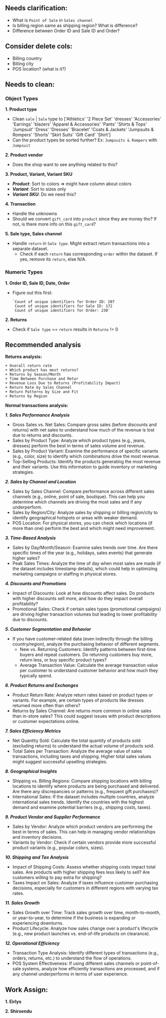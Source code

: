 ## Needs clarification:
- What is  `Point of Sale` in `Sales channel`
- Is billing region same as shipping region? What is difference?
- Difference between Order ID and Sale ID and Order?

## Consider delete cols:
- Billing country
- Billing city
- POS location? (what is it?)

## Needs to clean:
### Object Types
**1. Product type**
- Clean `sale` | `Sale` type to ['Athletics' '2 Piece Set' 'dresses' 'Accessories' 'Earrings' 'blazers' 'Apparel & Accessories' 'Pants' 'Shirts & Tops' 'Jumpsuit' 'Dress' 'Dresses' 'Bracelet' 'Coats & Jackets' 'Jumpsuits & Rompers' 'Shorts' 'Skirt Suits' 'Gift Card' 'Shirt']
- Can the product types be sorted further? Ex: `Jumpsuits & Rompers` with `Jumpsuit`

**2. Product vendor**
- Does the shop want to see anything related to this?

**3. Product, Variant, Variant SKU**
- ***Product***: Sort to colors => might have column about colors
- ***Variant***: Sort to sizes only
- ***Variant SKU***: Do we need this?

**4. Transaction**
- Handle the unknowns
- Should we convert `gift_card` into `product` since they are money tho? If not, is there more info on this `gift_card`?

**5. Sale type, Sales channel**
- Handle `return` in `Sale type`. Might extract return transactions into a separate dataset.
    + Check if each `return` has corresponding `order` within the dataset. If yes, remove its `return`, else N/A.

### Numeric Types
**1. Order ID, Sale ID, Date, Order**
- Figure out this first:

      `Count of unique identifiers for Order ID: 207
       Count of unique identifiers for Sale ID: 172
       Count of unique identifiers for Order: 230`

**2. Returns**
- Check if `Sale type` == `return` results in `Returns` != 0

## Recommended analysis
**Returns analysis:**

    + Overall return rate
    + Which product has most returns?
    + Returns by Season/Month
    + Time Between Purchase and Retur
    + Revenue Loss Due to Returns (Profitability Impact)
    + Return Rate by Sales Channel
    + Return Patterns by Size and Fit
    + Returns by Region
  
**Normal transactions analysis:**

***1. Sales Performance Analysis***

- Gross Sales vs. Net Sales: Compare gross sales (before discounts and returns) with net sales to understand how much of the revenue is lost due to returns and discounts.
- Sales by Product Type: Analyze which product types (e.g., jeans, dresses) perform the best in terms of sales volume and revenue.
- Sales by Product Variant: Examine the performance of specific variants (e.g., color, size) to identify which combinations drive the most revenue.
- Top-Selling Products: Identify the products generating the most revenue and their variants. Use this information to guide inventory or marketing strategies.

***2. Sales by Channel and Location***

- Sales by Sales Channel: Compare performance across different sales channels (e.g., online, point of sale, boutique). This can help you determine which channels are driving the most sales and if any underperform.
- Sales by Region/City: Analyze sales by shipping or billing region/city to identify geographical hotspots or areas with weaker demand.
- POS Location: For physical stores, you can check which locations (if more than one) perform the best and which might need improvement.

***3. Time-Based Analysis***

- Sales by Day/Month/Season: Examine sales trends over time. Are there specific times of the year (e.g., holidays, sales events) that generate higher sales?
- Peak Sales Times: Analyze the time of day when most sales are made (if the dataset includes timestamp details), which could help in optimizing marketing campaigns or staffing in physical stores.

***4. Discounts and Promotions***

- Impact of Discounts: Look at how discounts affect sales. Do products with higher discounts sell more, and how do they impact overall profitability?
- Promotional Sales: Check if certain sales types (promotional campaigns) are driving higher transaction volumes but leading to lower profitability due to discounts.

***5. Customer Segmentation and Behavior***

- If you have customer-related data (even indirectly through the billing country/region), analyze the purchasing behavior of different segments.
   + New vs. Returning Customers: Identify patterns between first-time buyers and repeat customers. Do returning customers buy more, return less, or buy specific product types?
   + Average Transaction Value: Calculate the average transaction value per customer to understand customer behavior and how much they typically spend.

***6. Product Returns and Exchanges***

- Product Return Rate: Analyze return rates based on product types or variants. For example, are certain types of products like dresses returned more often than others?
- Returns by Sales Channel: Are returns more common in online sales than in-store sales? This could suggest issues with product descriptions or customer expectations online.

***7. Sales Efficiency Metrics***

- Net Quantity Sold: Calculate the total quantity of products sold (excluding returns) to understand the actual volume of products sold.
- Total Sales per Transaction: Analyze the average value of sales transactions, including taxes and shipping. Higher total sales values might suggest successful upselling strategies.

***8. Geographical Insights***

- Shipping vs. Billing Regions: Compare shipping locations with billing locations to identify where products are being purchased and delivered. Are there any discrepancies or patterns (e.g., frequent gift purchases)?
- International Sales: If the dataset includes multiple countries, analyze international sales trends. Identify the countries with the highest demand and examine potential barriers (e.g., shipping costs, taxes).

***9. Product Vendor and Supplier Performance***

- Sales by Vendor: Analyze which product vendors are performing the best in terms of sales. This can help in managing vendor relationships and inventory decisions.
- Variants by Vendor: Check if certain vendors provide more successful product variants (e.g., popular colors, sizes).

***10. Shipping and Tax Analysis***

- Impact of Shipping Costs: Assess whether shipping costs impact total sales. Are products with higher shipping fees less likely to sell? Are customers willing to pay extra for shipping?
- Taxes Impact on Sales: Analyze if taxes influence customer purchasing decisions, especially for customers in different regions with varying tax rates.

***11. Sales Growth***

- Sales Growth over Time: Track sales growth over time, month-to-month, or year-to-year, to determine if the business is expanding or experiencing downturns.
- Product Lifecycle: Analyze how sales change over a product's lifecycle (e.g., new product launches vs. end-of-life products on clearance).

***12. Operational Efficiency***

- Transaction Type Analysis: Identify different types of transactions (e.g., orders, returns, etc.) to understand the flow of operations.
- POS System Effectiveness: If using different sales channels or point-of-sale systems, analyze how efficiently transactions are processed, and if any channel underperforms in terms of user experience.

## Work Assign:
**1. Eirlys**

**2. Shirsendu**



































